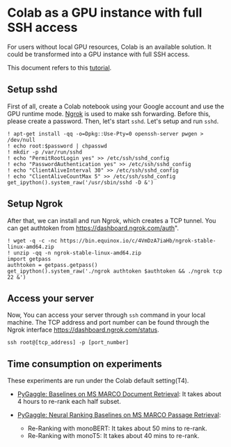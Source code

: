 # Colab as a GPU instance with full SSH access

For users without local GPU resources, Colab is an available solution. It could be transformed into a GPU instance with full SSH access.

This document refers to this [tutorial](https://imadelhanafi.com/posts/google_colal_server/).

## Setup sshd
First of all, create a Colab notebook using your Google account and use the GPU runtime mode.
[Ngrok](https://ngrok.com/) is used to make ssh forwarding. Before this, please create a password. Then, let's start `sshd`.
Let's setup and run `sshd`.
```
! apt-get install -qq -o=Dpkg::Use-Pty=0 openssh-server pwgen > /dev/null
! echo root:$password | chpasswd
! mkdir -p /var/run/sshd
! echo "PermitRootLogin yes" >> /etc/ssh/sshd_config
! echo "PasswordAuthentication yes" >> /etc/ssh/sshd_config
! echo "ClientAliveInterval 30" >> /etc/ssh/sshd_config
! echo "ClientAliveCountMax 5" >> /etc/ssh/sshd_config
get_ipython().system_raw('/usr/sbin/sshd -D &')
```

## Setup Ngrok
After that, we can install and run Ngrok, which creates a TCP tunnel.
You can get authtoken from https://dashboard.ngrok.com/auth".
```
! wget -q -c -nc https://bin.equinox.io/c/4VmDzA7iaHb/ngrok-stable-linux-amd64.zip
! unzip -qq -n ngrok-stable-linux-amd64.zip
import getpass
authtoken = getpass.getpass()
get_ipython().system_raw('./ngrok authtoken $authtoken && ./ngrok tcp 22 &')
```

## Access your server
Now, You can access your server through `ssh` command in your local machine.
The TCP address and port number can be found through the Ngrok interface https://dashboard.ngrok.com/status.
```
ssh root@[tcp_address] -p [port_number]
```

## Time consumption on experiments

These experiments are run under the Colab default setting(T4).

+ [PyGaggle: Baselines on MS MARCO Document Retrieval](https://github.com/castorini/pygaggle/blob/master/docs/experiments-msmarco-document.md): It takes about 4 hours to re-rank each half subset.

+ [PyGaggle: Neural Ranking Baselines on MS MARCO Passage Retrieval](https://github.com/castorini/pygaggle/blob/master/docs/experiments-msmarco-passage.md):
  + Re-Ranking with monoBERT: It takes about 50 mins to re-rank.
  + Re-Ranking with monoT5: It takes about 40 mins to re-rank.
